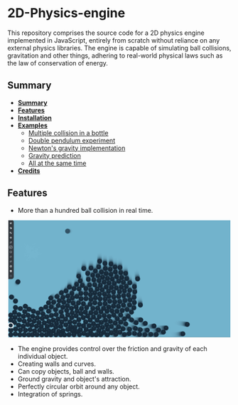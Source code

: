 
# 2D-Physics-engine

This repository comprises the source code for a 2D physics engine implemented in JavaScript, entirely from scratch without reliance on any external physics libraries. The engine is capable of simulating ball collisions, gravitation and other things, adhering to real-world physical laws such as the law of conservation of energy.


## Summary

* **[Summary](#summary)**
* **[Features](#features)**
* **[Installation](#installation)**
* **[Examples](#tests)**
    * [Multiple collision in a bottle](#multiple-collision-in-a-bottle)
    * [Double pendulum experiment](#double-pendulum-experiment)
    * [Newton's gravity implementation](#newton's-gravity-implementation)
    * [Gravity prediction](#gravity-prediction)
    * [All at the same time](#all-at-the-same-time)
* **[Credits](#credits)**

## Features

- More than a hundred ball collision in real time.

<p align="center">
	<img src="https://raw.githubusercontent.com/TheRedShip/2D-Physics-engine/07d3ddea6b9b1f6e9b6e627cfe1861e26eb2194b/ressources/ball-collision.png" width="500">
</p>

- The engine provides control over the friction and gravity of each individual object.
- Creating walls and curves.
- Can copy objects, ball and walls.
- Ground gravity and object's attraction.
- Perfectly circular orbit around any object.
- Integration of springs.
